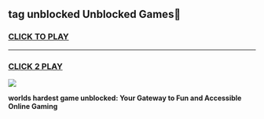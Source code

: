 
## tag unblocked Unblocked Games👋
<h3>
<a href="https://premium.freeplayer.one?title=tag_unblocked&ref=16F">CLICK TO PLAY</a></h3>
<hr>

<h3>
<a href="https://premium.freeplayer.one?title=tag_unblocked&ref=16F">CLICK 2 PLAY</a>
  
</h3>

<a href="https://premium.freeplayer.one?title=tag_unblocked&ref=16F/"><img src="https://clearcache.store/games.png"></a>


**worlds hardest game unblocked: Your Gateway to Fun and Accessible Online Gaming**
